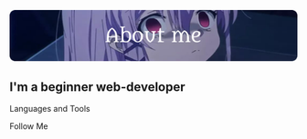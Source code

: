 ![Header](https://github.com/Nicanev/Nicanev/blob/main/assets/Logo.png)

## I'm a beginner web-developer

Languages and Tools

Follow Me
